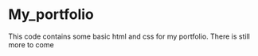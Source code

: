 # My_portfolio
This code contains some basic html and css for my portfolio. 
There is still more to come 
